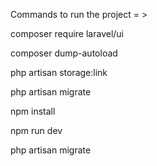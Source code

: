 Commands to run the project = >

<p>composer require laravel/ui</p>
<p>composer dump-autoload</p>
<p>php artisan storage:link</p>
<p>php artisan migrate</p>
<p>npm install</p>
<p>npm run dev</p>
<p>php artisan migrate</p>
